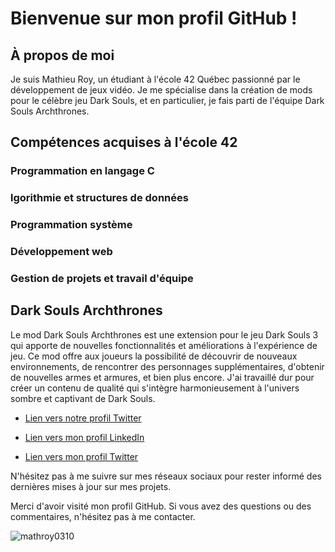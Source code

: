 # Bienvenue sur mon profil GitHub !

## À propos de moi

Je suis Mathieu Roy, un étudiant à l'école 42 Québec passionné par le développement de jeux vidéo. Je me spécialise dans la création de mods pour le célèbre jeu Dark Souls, et en particulier, je fais parti de l'équipe Dark Souls Archthrones.

## Compétences acquises à l'école 42

### Programmation en langage C

### lgorithmie et structures de données

### Programmation système

### Développement web

### Gestion de projets et travail d'équipe

## Dark Souls Archthrones

Le mod Dark Souls Archthrones est une extension pour le jeu Dark Souls 3 qui apporte de nouvelles fonctionnalités et améliorations à l'expérience de jeu. Ce mod offre aux joueurs la possibilité de découvrir de nouveaux environnements, de rencontrer des personnages supplémentaires, d'obtenir de nouvelles armes et armures, et bien plus encore. J'ai travaillé dur pour créer un contenu de qualité qui s'intègre harmonieusement à l'univers sombre et captivant de Dark Souls.
- [Lien vers notre profil Twitter](https://twitter.com/Archthrones)


- [Lien vers mon profil LinkedIn](www.linkedin.com/in/mathieu-roy-301989224)
- [Lien vers mon profil Twitter](https://twitter.com/freemathieuroy)

N'hésitez pas à me suivre sur mes réseaux sociaux pour rester informé des dernières mises à jour sur mes projets.

Merci d'avoir visité mon profil GitHub. Si vous avez des questions ou des commentaires, n'hésitez pas à me contacter.


<p align="left"> <img src="https://komarev.com/ghpvc/?username=mathroy0310&label=Profile%20views&color=0e75b6&style=flat" alt="mathroy0310" /> </p>
